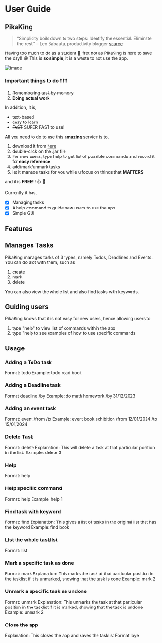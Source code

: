 # User Guide

## PikaKing

> “Simplicity boils down to two steps: Identify the essential. Eliminate the rest.” – Leo Babauta, productivity blogger
> [source](https://friday.app/p/productivity-quotes)

Having too much to do as a student 🤢, fret not as PikaKing is here to save the day!! 😀
This is **so simple**, it is a waste to not use the app.

![image](https://img.freepik.com/free-vector/business-man-dealing-multi-task-new-idea-working-laptop-concept-business-goals-success-satisfying-achievement_1150-39765.jpg?size=626&ext=jpg)

### Important things to do ❗ ❗ ❗

1. ~~Remembering task by memory~~
2. **Doing actual work**

In addition, it is,

- text-based
- easy to learn
- ~~FAST~~ SUPER FAST to use!!

All you need to do to use this **amazing** service is to,

1. download it from [here](https://github.com/zhanyang01/ip)
2. double-click on the .jar file
3. For new users, type help to get list of possible commands and record it for **easy reference**
4. add/mark/unmark tasks
5. let it manage tasks for you while u focus on things that **MATTERS**

and it is **FREE**!!! 👍 💯

Currently it has,

- [x] Managing tasks
- [x] A help command to guide new users to use the app
- [x] Simple GUI

## Features

## Manages Tasks

PikaKing manages tasks of 3 types, namely Todos, Deadlines and Events.
You can do alot with them, such as

1. create
2. mark
3. delete

You can also view the whole list and also find tasks with keywords.

## Guiding users

PikaKing knows that it is not easy for new users, hence allowing users to

1. type "help" to view list of commands within the app
2. type "help <command number> to see examples of how to use specific commands

## Usage

### Adding a ToDo task

Format: todo <description>
Example: todo read book

### Adding a Deadline task

Format deadline <description> /by <deadline>
Example: do math homework /by 31/12/2023

### Adding an event task

Format: event <description> /from <start> /to <end>
Example: event book exhibition /from 12/01/2024 /to 15/01/2024

### Delete Task

Format: delete <task index>
Explanation: This will delete a task at that particular position in the list.
Example: delete 3

### Help

Format: help

### Help specific command

Format: help <command number specified by chatbot>
Example: help 1

### Find task with keyword

Format: find <keyword>
Explanation: This gives a list of tasks in the original list that has the keyword
Example: find book

### List the whole tasklist

Format: list

### Mark a specific task as done

Format: mark <task index>
Explanation: This marks the task at that particular position in the tasklist if it is unmarked, showing that the task is done
Example: mark 2

### Unmark a specific task as undone

Format: unmark <task index>
Explanation: This unmarks the task at that particular position in the tasklist if it is marked, showing that the task is undone
Example: unmark 2

### Close the app

Explanation: This closes the app and saves the tasklist
Format: bye

